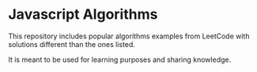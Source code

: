 # Javascript Algorithms

This repository includes popular algorithms examples from LeetCode with solutions different than the ones listed.

It is meant to be used for learning purposes and sharing knowledge.
